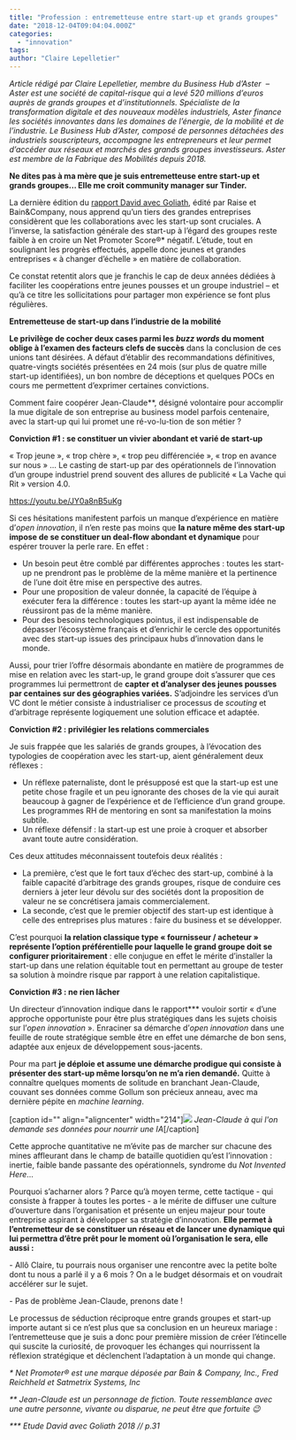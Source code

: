 ```yaml
---
title: "Profession : entremetteuse entre start-up et grands groupes"
date: "2018-12-04T09:04:04.000Z"
categories: 
  - "innovation"
tags: 
author: "Claire Lepelletier"
---
```


_Article rédigé par Claire Lepelletier, membre du Business Hub d’Aster  –  Aster est une société de capital-risque qui a levé 520 millions d’euros auprès de grands groupes et d’institutionnels. Spécialiste de la transformation digitale et des nouveaux modèles industriels, Aster finance les sociétés innovantes dans les domaines de l’énergie, de la mobilité et de l’industrie. Le Business Hub d’Aster, composé de personnes détachées des industriels souscripteurs, accompagne les entrepreneurs et leur permet d’accéder aux réseaux et marchés des grands groupes investisseurs. Aster est membre de la Fabrique des Mobilités depuis 2018._ 

**Ne dites pas à ma mère que je suis entremetteuse entre start-up et grands groupes… Elle me croit community manager sur Tinder.**

La dernière édition du [rapport David avec Goliath](http://www.davidavecgoliath.com/docs/etude-2018-DavidAvecGoliath.pdf), édité par Raise et Bain&Company, nous apprend qu’un tiers des grandes entreprises considèrent que les collaborations avec les start-up sont cruciales. A l’inverse, la satisfaction générale des start-up à l’égard des groupes reste faible à en croire un Net Promoter Score®\* négatif. L’étude, tout en soulignant les progrès effectués, appelle donc jeunes et grandes entreprises « à changer d’échelle » en matière de collaboration.

Ce constat retentit alors que je franchis le cap de deux années dédiées à faciliter les coopérations entre jeunes pousses et un groupe industriel – et qu’à ce titre les sollicitations pour partager mon expérience se font plus régulières.

**Entremetteuse de start-up dans l’industrie de la mobilité**

**Le privilège de cocher deux cases parmi les _buzz words_ du moment oblige à l’examen des facteurs clefs de succès** dans la conclusion de ces unions tant désirées. A défaut d’établir des recommandations définitives, quatre-vingts sociétés présentées en 24 mois (sur plus de quatre mille start-up identifiées), un bon nombre de déceptions et quelques POCs en cours me permettent d’exprimer certaines convictions.

Comment faire coopérer Jean-Claude\*\*, désigné volontaire pour accomplir la mue digitale de son entreprise au business model parfois centenaire, avec la start-up qui lui promet une ré-vo-lu-tion de son métier ?

**Conviction #1 : se constituer un vivier abondant et varié de start-up**

 « Trop jeune », « trop chère », « trop peu différenciée », « trop en avance sur nous » … Le casting de start-up par des opérationnels de l’innovation d’un groupe industriel prend souvent des allures de publicité « La Vache qui Rit » version 4.0.

https://youtu.be/JY0a8nB5uKg

Si ces hésitations manifestent parfois un manque d’expérience en matière d’_open innovation_, il n’en reste pas moins que **la nature même des start-up impose de se constituer un deal-flow abondant et dynamique** pour espérer trouver la perle rare. En effet :

- Un besoin peut être comblé par différentes approches : toutes les start-up ne prendront pas le problème de la même manière et la pertinence de l’une doit être mise en perspective des autres.
- Pour une proposition de valeur donnée, la capacité de l’équipe à exécuter fera la différence : toutes les start-up ayant la même idée ne réussiront pas de la même manière.
- Pour des besoins technologiques pointus, il est indispensable de dépasser l’écosystème français et d’enrichir le cercle des opportunités avec des start-up issues des principaux hubs d’innovation dans le monde.

Aussi, pour trier l’offre désormais abondante en matière de programmes de mise en relation avec les start-up, le grand groupe doit s’assurer que ces programmes lui permettront de **capter et d’analyser des jeunes pousses par centaines sur des géographies variées.** S’adjoindre les services d’un VC dont le métier consiste à industrialiser ce processus de _scouting_ et d’arbitrage représente logiquement une solution efficace et adaptée.

**Conviction #2 : privilégier les relations commerciales**

 Je suis frappée que les salariés de grands groupes, à l’évocation des typologies de coopération avec les start-up, aient généralement deux réflexes :

- Un réflexe paternaliste, dont le présupposé est que la start-up est une petite chose fragile et un peu ignorante des choses de la vie qui aurait beaucoup à gagner de l’expérience et de l’efficience d’un grand groupe. Les programmes RH de mentoring en sont sa manifestation la moins subtile.
- Un réflexe défensif : la start-up est une proie à croquer et absorber avant toute autre considération.

Ces deux attitudes méconnaissent toutefois deux réalités :

- La première, c’est que le fort taux d’échec des start-up, combiné à la faible capacité d’arbitrage des grands groupes, risque de conduire ces derniers à jeter leur dévolu sur des sociétés dont la proposition de valeur ne se concrétisera jamais commercialement.
- La seconde, c’est que le premier objectif des start-up est identique à celle des entreprises plus matures : faire du business et se développer.

C’est pourquoi **la relation classique type « fournisseur / acheteur » représente l’option préférentielle pour laquelle le grand groupe doit se configurer prioritairement** : elle conjugue en effet le mérite d’installer la start-up dans une relation équitable tout en permettant au groupe de tester sa solution à moindre risque par rapport à une relation capitalistique.

**Conviction #3 : ne rien lâcher**

Un directeur d’innovation indique dans le rapport\*\*\* vouloir sortir « d’une approche opportuniste pour être plus stratégiques dans les sujets choisis sur l’_open innovation_ ». Enraciner sa démarche d’_open innovation_ dans une feuille de route stratégique semble être en effet une démarche de bon sens, adaptée aux enjeux de développement sous-jacents.

Pour ma part **je déploie et assume une démarche prodigue qui consiste à présenter des start-up même lorsqu’on ne m’a rien demandé.** Quitte à connaître quelques moments de solitude en branchant Jean-Claude, couvant ses données comme Gollum son précieux anneau, avec ma dernière pépite en _machine learning_.

\[caption id="" align="aligncenter" width="214"\]![](https://encrypted-tbn0.gstatic.com/images?q=tbn:ANd9GcQNzc6ypq1ukO-ptZfPs-BheruV5WHV0om4U6ONwXafJfTRnf-eUQ) _Jean-Claude à qui l'on demande ses données pour nourrir une IA_\[/caption\]

Cette approche quantitative ne m’évite pas de marcher sur chacune des mines affleurant dans le champ de bataille quotidien qu’est l’innovation : inertie, faible bande passante des opérationnels, syndrome du _Not Invented Here_…

Pourquoi s’acharner alors ? Parce qu’à moyen terme, cette tactique - qui consiste à frapper à toutes les portes - a le mérite de diffuser une culture d’ouverture dans l’organisation et présente un enjeu majeur pour toute entreprise aspirant à développer sa stratégie d’innovation. **Elle permet à l’entremetteur de se constituer un réseau et de lancer une dynamique qui lui permettra d’être prêt pour le moment où l’organisation le sera, elle aussi :**

\- Allô Claire, tu pourrais nous organiser une rencontre avec la petite boîte dont tu nous a parlé il y a 6 mois ? On a le budget désormais et on voudrait accélérer sur le sujet.

\- Pas de problème Jean-Claude, prenons date !

Le processus de séduction réciproque entre grands groupes et start-up importe autant si ce n’est plus que sa conclusion en un heureux mariage : l’entremetteuse que je suis a donc pour première mission de créer l’étincelle qui suscite la curiosité, de provoquer les échanges qui nourrissent la réflexion stratégique et déclenchent l’adaptation à un monde qui change.

_\* Net Promoter® est une marque déposée par Bain & Company, Inc., Fred Reichheld et Satmetrix Systems, Inc_

_\*\* Jean-Claude est un personnage de fiction. Toute ressemblance avec une autre personne, vivante ou disparue, ne peut être que fortuite 😉_

_\*\*\* Etude David avec Goliath 2018 // p.31_
